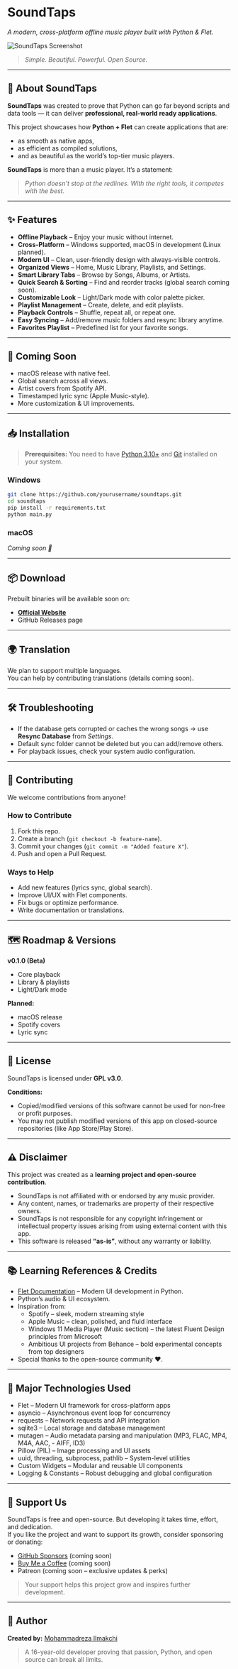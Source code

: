 #  SoundTaps  
*A modern, cross-platform offline music player built with Python & Flet.*  

![SoundTaps Screenshot](https://mohammadrezailmakchi.com/wp-content/uploads/2025/09/mockup-14-inch_Light_result-2048x1365.webp)  
> *Simple. Beautiful. Powerful. Open Source.*  

---

## 🚀 About SoundTaps  

**SoundTaps** was created to prove that Python can go far beyond scripts and data tools — it can deliver **professional, real-world ready applications**.  

This project showcases how **Python + Flet** can create applications that are:  
- as smooth as native apps,  
- as efficient as compiled solutions,  
- and as beautiful as the world’s top-tier music players.  

**SoundTaps** is more than a music player. It’s a statement:  
> *Python doesn’t stop at the redlines. With the right tools, it competes with the best.*  

---

## ✨ Features  

- **Offline Playback** – Enjoy your music without internet.  
- **Cross-Platform** – Windows supported, macOS in development (Linux planned).  
- **Modern UI** – Clean, user-friendly design with always-visible controls.  
- **Organized Views** – Home, Music Library, Playlists, and Settings.  
- **Smart Library Tabs** – Browse by Songs, Albums, or Artists.  
- **Quick Search & Sorting** – Find and reorder tracks (global search coming soon).  
- **Customizable Look** – Light/Dark mode with color palette picker.  
- **Playlist Management** – Create, delete, and edit playlists.  
- **Playback Controls** – Shuffle, repeat all, or repeat one.  
- **Easy Syncing** – Add/remove music folders and resync library anytime.  
- **Favorites Playlist** – Predefined list for your favorite songs.  

---

## 🚧 Coming Soon  

- macOS release with native feel.  
- Global search across all views.  
- Artist covers from Spotify API.  
- Timestamped lyric sync (Apple Music-style).  
- More customization & UI improvements.  

---

## 📥 Installation  
> **Prerequisites:** You need to have [Python 3.10+](https://www.python.org/downloads/) and [Git](https://git-scm.com/downloads/) installed on your system.

### Windows  
```bash
git clone https://github.com/yourusername/soundtaps.git
cd soundtaps
pip install -r requirements.txt
python main.py
```

### macOS  
_Coming soon 🚧_  

---

## 📦 Download  

Prebuilt binaries will be available soon on:  
- [**Official Website**](https://mohammadrezailmakchi.com/open-soundtaps/)  
- GitHub Releases page  

---

## 🌍 Translation  

We plan to support multiple languages.  
You can help by contributing translations (details coming soon).  

---

## 🛠️ Troubleshooting  

- If the database gets corrupted or caches the wrong songs → use **Resync Database** from *Settings*.  
- Default sync folder cannot be deleted but you can add/remove others.  
- For playback issues, check your system audio configuration.  

---

## 🤝 Contributing  

We welcome contributions from anyone!  

### How to Contribute  
1. Fork this repo.  
2. Create a branch (`git checkout -b feature-name`).  
3. Commit your changes (`git commit -m "Added feature X"`).  
4. Push and open a Pull Request.  

### Ways to Help  
- Add new features (lyrics sync, global search).  
- Improve UI/UX with Flet components.  
- Fix bugs or optimize performance.  
- Write documentation or translations.  

---

## 🗺️ Roadmap & Versions  

**v0.1.0 (Beta)**  
- Core playback  
- Library & playlists  
- Light/Dark mode  

**Planned:**  
- macOS release  
- Spotify covers  
- Lyric sync  

---

## 📜 License  

SoundTaps is licensed under **GPL v3.0**.  

**Conditions:**  
- Copied/modified versions of this software cannot be used for non-free or profit purposes.  
- You may not publish modified versions of this app on closed-source repositories (like App Store/Play Store).  

---

## ⚠️ Disclaimer  

This project was created as a **learning project and open-source contribution**.  
- SoundTaps is not affiliated with or endorsed by any music provider.  
- Any content, names, or trademarks are property of their respective owners.  
- SoundTaps is not responsible for any copyright infringement or intellectual property issues arising from using external content with this app.  
- This software is released **“as-is”**, without any warranty or liability.  

---

## 📚 Learning References & Credits  

- [Flet Documentation](https://flet.dev) – Modern UI development in Python.  
- Python’s audio & UI ecosystem.  
- Inspiration from:
  - Spotify – sleek, modern streaming style
  - Apple Music – clean, polished, and fluid interface
  - Windows 11 Media Player (Music section) – the latest Fluent Design principles from Microsoft
  - Ambitious UI projects from Behance – bold experimental concepts from top designers
- Special thanks to the open-source community ❤️.  

---


## 🔑 Major Technologies Used  

- Flet – Modern UI framework for cross-platform apps
- asyncio – Asynchronous event loop for concurrency
- requests – Network requests and API integration
- sqlite3 – Local storage and database management
- mutagen – Audio metadata parsing and manipulation (MP3, FLAC, MP4, M4A, AAC, - AIFF, ID3)
- Pillow (PIL) – Image processing and UI assets
- uuid, threading, subprocess, pathlib – System-level utilities
- Custom Widgets – Modular and reusable UI components
- Logging & Constants – Robust debugging and global configuration 

---

## 💸 Support Us  

SoundTaps is free and open-source. But developing it takes time, effort, and dedication.  
If you like the project and want to support its growth, consider sponsoring or donating:  

- [GitHub Sponsors](https://github.com/sponsors) (coming soon)  
- [Buy Me a Coffee](https://buymeacoffee.com) (coming soon)  
- Patreon (coming soon – exclusive updates & perks)  

> Your support helps this project grow and inspires further development.  

---

## 👤 Author  

**Created by:** [Mohammadreza Ilmakchi](https://mohammadrezailmakchi.com)  
> A 16-year-old developer proving that passion, Python, and open source can break all limits.  
